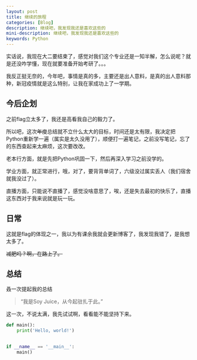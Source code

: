 ```yaml
---
layout: post
title: 继续的旅程
categories: [Blog]
description: 继续吧，我发现我还是喜欢这些的
mini-description: 继续吧，我发现我还是喜欢这些的
keywords: Python
---
```


实话说，我现在大二要结束了，感觉对我们这个专业还是一知半解，怎么说呢？就是还没咋学懂，现在就要准备开始考研了。。。

我反正挺无奈的，今年吧，事情是真的多，主要还是出人意料，是真的出人意料那种，新冠疫情就是这么特别，让我在家成功上了一学期。

## 今后企划

之前flag立太多了，我还是高看我自己的毅力了。

所以吧，这次~~年度~~总结就不立什么太大的目标，时间还是太有限，我决定把Python重新学一遍（属实是太久没用了），顺便打一遍笔记，之前没写笔记，忘了的东西查起来太麻烦，这次要改改。

老本行方面，就是先把Python巩固一下，然后再深入学习之前没学的。

学业方面，就正常进行，哦，对了，要背背单词了，六级没过属实丢人（我们宿舍就我没过了）。

直播方面，只能说不直播了，感觉没啥意思了，唉，还是失去最初的快乐了，直播这东西对于我来说就是玩一玩。

## 日常

这就是flag的体现之一，我以为有课余我就会更新博客了，我发现我错了，是我想太多了。

~~减肥吗？啊，在路上了。~~

## 总结

叒一次提起我的总结

> “我是Soy Juice，从今起驻扎于此。”

这一次，不说太满，我先试试啊，看看能不能坚持下来。

```python
def main():
    print('Hello, world!')
    

if __name__ == '__main__':
    main()
```

